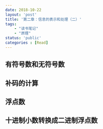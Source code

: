 ```yaml
---
date: 2018-10-22
layout: 'post'
title: '第二章：信息的表示和处理（二）'
tags:
    - "读书笔记"
    - "原理"
status: 'public'
categories : [Read]
---
```


## 有符号数和无符号数

## 补码的计算

## 浮点数

## 十进制小数转换成二进制浮点数

